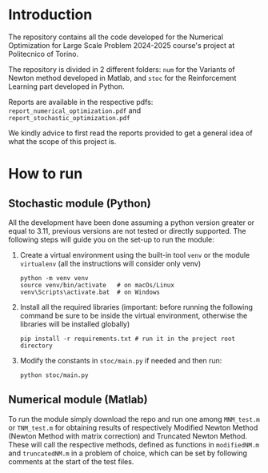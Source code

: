 # Introduction

The repository contains all the code developed for the Numerical Optimization for Large Scale Problem 2024-2025 course's project at Politecnico of Torino.

The repository is divided in 2 different folders: `num` for the Variants of Newton method developed in Matlab, and `stoc` for the Reinforcement Learning part developed in Python.

Reports are available in the respective pdfs: `report_numerical_optimization.pdf` and `report_stochastic_optimization.pdf`

We kindly advice to first read the reports provided to get a general idea of what the scope of this project is.

# How to run

## Stochastic module (Python)
All the development have been done assuming a python version greater or equal to 3.11, previous versions are not tested or directly supported.
The following steps will guide you on the set-up to run the module:

1. Create a virtual environment using the built-in tool ```venv``` or the module ```virtualenv``` (all the instructions will consider only venv)
    ```
    python -m venv venv
    source venv/bin/activate   # on macOs/Linux
    venv\Scripts\activate.bat  # on Windows
    ```
2. Install all the required libraries (important: before running the following command be sure to be inside the virtual environment, otherwise the libraries will be installed globally)
    ```
    pip install -r requirements.txt # run it in the project root directory
    ```
3. Modify the constants in `stoc/main.py` if needed and then run:
    ```
    python stoc/main.py
    ```

## Numerical module (Matlab)
To run the module simply download the repo and run one among `MNM_test.m` or `TNM_test.m` for obtaining results of respectively Modified Newton Method (Newton Method with matrix correction) and Truncated Newton Method. These will call the respective methods, defined as functions in `modifiedNM.m` and `truncatedNM.m` in a problem of choice, which can be set by following comments at the start of the test files.
